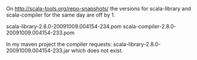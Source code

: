 On http://scala-tools.org/repo-snapshots/
the versions for scala-library and scala-compiler for the same day are off by 1.

scala-library-2.8.0-20091009.004154-234.pom
scala-compiler-2.8.0-20091009.004154-233.pom

In my maven project the compiler requests:
scala-library-2.8.0-20091009.004154-233.jar which does not exist.


